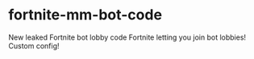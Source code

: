 # fortnite-mm-bot-code
New leaked Fortnite bot lobby code Fortnite letting you join bot lobbies! Custom config!
